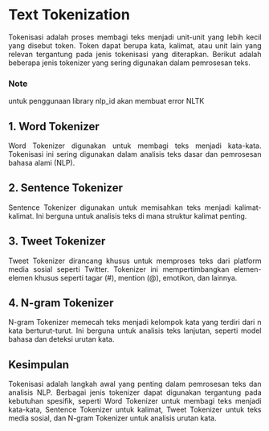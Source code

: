 # Text Tokenization
<p align='justify'>Tokenisasi adalah proses membagi teks menjadi unit-unit yang lebih kecil yang disebut token. Token dapat berupa kata, kalimat, atau unit lain yang relevan tergantung pada jenis tokenisasi yang diterapkan. Berikut adalah beberapa jenis tokenizer yang sering digunakan dalam pemrosesan teks.</p>

### Note
<p align='justify'>untuk penggunaan library nlp_id akan membuat error NLTK</p>

## 1. Word Tokenizer
<p align='justify'>Word Tokenizer digunakan untuk membagi teks menjadi kata-kata. Tokenisasi ini sering digunakan dalam analisis teks dasar dan pemrosesan bahasa alami (NLP).</p>

## 2. Sentence Tokenizer
<p align='justify'>Sentence Tokenizer digunakan untuk memisahkan teks menjadi kalimat-kalimat. Ini berguna untuk analisis teks di mana struktur kalimat penting.</p>

## 3. Tweet Tokenizer
<p align='justify'>Tweet Tokenizer dirancang khusus untuk memproses teks dari platform media sosial seperti Twitter. Tokenizer ini mempertimbangkan elemen-elemen khusus seperti tagar (#), mention (@), emotikon, dan lainnya.</p>

## 4. N-gram Tokenizer
<p align='justify'>N-gram Tokenizer memecah teks menjadi kelompok kata yang terdiri dari n kata berturut-turut. Ini berguna untuk analisis teks lanjutan, seperti model bahasa dan deteksi urutan kata.</p>

## Kesimpulan
<p align='justify'>Tokenisasi adalah langkah awal yang penting dalam pemrosesan teks dan analisis NLP. Berbagai jenis tokenizer dapat digunakan tergantung pada kebutuhan spesifik, seperti Word Tokenizer untuk membagi teks menjadi kata-kata, Sentence Tokenizer untuk kalimat, Tweet Tokenizer untuk teks media sosial, dan N-gram Tokenizer untuk analisis urutan kata.</p>
